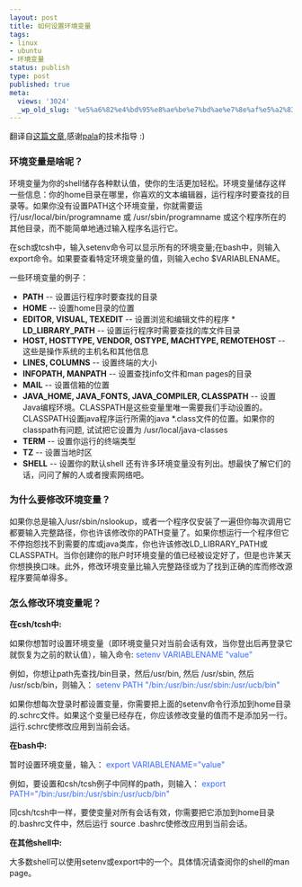 ```yaml
---
layout: post
title: 如何设置环境变量
tags:
- linux
- ubuntu
- 环境变量
status: publish
type: post
published: true
meta:
  views: '3024'
  _wp_old_slug: '%e5%a6%82%e4%bd%95%e8%ae%be%e7%bd%ae%e7%8e%af%e5%a2%83%e5%8f%98%e9%87%8f'
---
```

翻译自<a href="http://www.cs.hmc.edu/qref/changevar.html" target="_blank">这篇文章</a>,感谢<a href="http://www.ztpala.com" target="_blank">pala</a>的技术指导 :)
<h3>环境变量是啥呢？</h3>
环境变量为你的shell储存各种默认值，使你的生活更加轻松。环境变量储存这样一些信息：你的home目录在哪里，你喜欢的文本编辑器，运行程序时要查找的目录等。如果你没有设置PATH这个环境变量，你就需要运行/usr/local/bin/programname 或 /usr/sbin/programname 或这个程序所在的其他目录，而不能简单地通过输入程序名运行它。

在sch或tcsh中，输入setenv命令可以显示所有的环境变量;在bash中，则输入export命令。如果要查看特定环境变量的值，则输入echo $VARIABLENAME。

一些环境变量的例子：
* <strong>PATH</strong> -- 设置运行程序时要查找的目录
* <strong>HOME</strong> -- 设置home目录的位置
* <strong>EDITOR, VISUAL, TEXEDIT</strong> -- 设置浏览和编辑文件的程序
*<strong> LD_LIBRARY_PATH</strong> -- 设置运行程序时需要查找的库文件目录
* <strong>HOST, HOSTTYPE, VENDOR, OSTYPE, MACHTYPE, REMOTEHOST</strong> -- 这些是操作系统的主机名和其他信息
* <strong>LINES, COLUMNS</strong> -- 设置终端的大小
* <strong>INFOPATH, MANPATH</strong> -- 设置查找info文件和man pages的目录
* <strong>MAIL</strong> -- 设置信箱的位置
* <strong>JAVA_HOME, JAVA_FONTS, JAVA_COMPILER, CLASSPATH</strong> -- 设置Java编程环境。CLASSPATH是这些变量里唯一需要我们手动设置的。 CLASSPATH设置java程序运行所需的java *.class文件的位置。如果你的classpath有问题, 试试把它设置为 /usr/local/java-classes
* <strong>TERM</strong> -- 设置你运行的终端类型
* <strong>TZ</strong> -- 设置当地时区
* <strong>SHELL</strong> -- 设置你的默认shell
还有许多环境变量没有列出。想最快了解它们的话，问问了解的人或者搜索网络吧。
<h3>为什么要修改环境变量？</h3>
如果你总是输入/usr/sbin/nslookup，或者一个程序仅安装了一遍但你每次调用它都要输入完整路径，你也许该修改你的PATH变量了。如果你想运行一个程序但它不停抱怨找不到需要的库或java类库，你也许该修改LD_LIBRARY_PATH或 CLASSPATH。当你创建你的账户时环境变量的值已经被设定好了，但是也许某天你想换换口味。此外，修改环境变量比输入完整路径或为了找到正确的库而修改源程序要简单得多。
<h3>怎么修改环境变量呢？</h3>
<!--more-->

<strong>在csh/tcsh中:</strong>

如果你想暂时设置环境变量（即环境变量只对当前会话有效，当你登出后再登录它就恢复为之前的默认值），输入命令:
<font color="#3366ff">setenv VARIABLENAME "value"</font>

例如，你想让path先查找/bin目录，然后/usr/bin, 然后 /usr/sbin, 然后 /usr/scb/bin，则输入：
<font color="#3366ff">setenv PATH "/bin:/usr/bin:/usr/sbin:/usr/ucb/bin"</font>

如果你想每次登录时都设置变量，你需要把上面的setenv命令行添加到home目录的.schrc文件。如果这个变量已经存在，你应该修改变量的值而不是添加另一行。运行.schrc使修改应用到当前会话。

<strong>在bash中:</strong>

暂时设置环境变量，输入：
<font color="#3366ff">export VARIABLENAME="value"</font>

例如，要设置和csh/tcsh例子中同样的path，则输入：
<font color="#3366ff">export PATH="/bin:/usr/bin:/usr/sbin:/usr/ucb/bin"</font>

同csh/tcsh中一样，要使变量对所有会话有效，你需要把它添加到home目录的.bashrc文件中，然后运行
source .bashrc使修改应用到当前会话。

<strong>在其他shell中:</strong>

大多数shell可以使用setenv或export中的一个。具体情况请查阅你的shell的man page。
